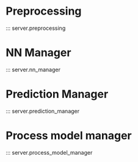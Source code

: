 
# Preprocessing
::: server.preprocessing


# NN Manager
::: server.nn_manager

# Prediction Manager
::: server.prediction_manager

# Process model manager 
::: server.process_model_manager

